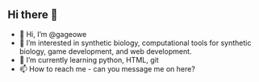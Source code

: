 ## Hi there 👋
- 👋 Hi, I’m @gageowe
- 👀 I’m interested in synthetic biology, computational tools for synthetic biology, game development, and web development.
- 🌱 I’m currently learning python, HTML, git
- 📫 How to reach me - can you message me on here?

<!--
**Gageowe/Gageowe** is a ✨ _special_ ✨ repository because its `README.md` (this file) appears on your GitHub profile.

Here are some ideas to get you started:

- 🔭 I’m currently working on ...
- 🌱 I’m currently learning ...
- 👯 I’m looking to collaborate on ...
- 🤔 I’m looking for help with ...
- 💬 Ask me about ...
- 📫 How to reach me: ...
- 😄 Pronouns: ...
- ⚡ Fun fact: ...
-->

